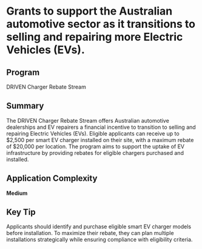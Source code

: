 # Grants to support the Australian automotive sector as it transitions to selling and repairing more Electric Vehicles (EVs).
  
## Program
DRIVEN Charger Rebate Stream

## Summary
The DRIVEN Charger Rebate Stream offers Australian automotive dealerships and EV repairers a financial incentive to transition to selling and repairing Electric Vehicles (EVs). Eligible applicants can receive up to $2,500 per smart EV charger installed on their site, with a maximum rebate of $20,000 per location. The program aims to support the uptake of EV infrastructure by providing rebates for eligible chargers purchased and installed.

## Application Complexity
**Medium**

## Key Tip
Applicants should identify and purchase eligible smart EV charger models before installation. To maximize their rebate, they can plan multiple installations strategically while ensuring compliance with eligibility criteria.
